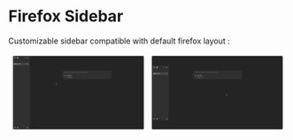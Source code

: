 # Firefox Sidebar

Customizable sidebar compatible with default firefox layout :

<p align="center">
    <img src="./images/always-visible.png" width="49%" /> <img src="./images/compact.png" width="49%" />
</p>
